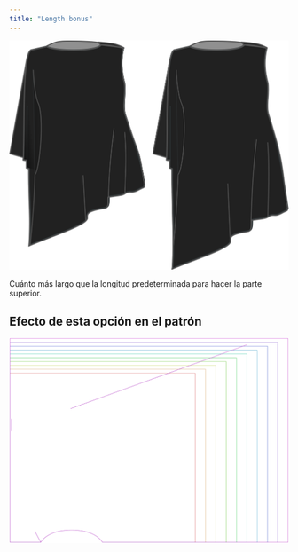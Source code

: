 ```yaml
---
title: "Length bonus"
---
```


![Bonus de longitud](lengthbonus.svg)

Cuánto más largo que la longitud predeterminada para hacer la parte superior.

## Efecto de esta opción en el patrón

![Esta imagen muestra el efecto de esta opción superponiendo varias variantes que tienen un valor diferente para esta opción](tamiko_lengthbonus_sample.svg "Efecto de esta opción en el patrón")
